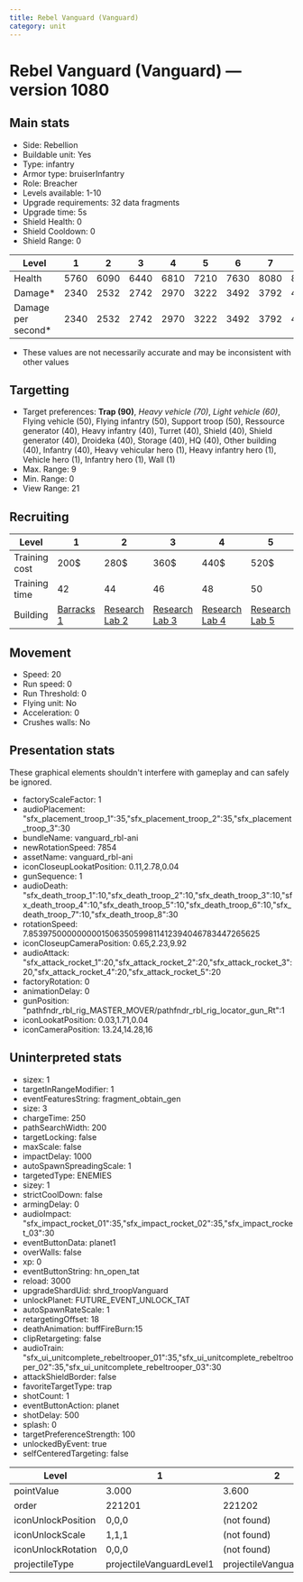```yaml
---
title: Rebel Vanguard (Vanguard)
category: unit
---
```


# Rebel Vanguard (Vanguard) — version 1080

## Main stats

  * Side: Rebellion
  * Buildable unit: Yes
  * Type: infantry
  * Armor type: bruiserInfantry
  * Role: Breacher
  * Levels available: 1-10
  * Upgrade requirements: 32 data fragments
  * Upgrade time: 5s
  * Shield Health: 0
  * Shield Cooldown: 0
  * Shield Range: 0

|Level             |1   |2   |3   |4   |5   |6   |7   |8   |9   |10  |
|------------------|----|----|----|----|----|----|----|----|----|----|
|Health            |5760|6090|6440|6810|7210|7630|8080|8560|9070|9610|
|Damage*           |2340|2532|2742|2970|3222|3492|3792|4122|4482|4872|
|Damage per second*|2340|2532|2742|2970|3222|3492|3792|4122|4482|4872|

* These values are not necessarily accurate and may be inconsistent with other values

## Targetting

  * Target preferences: **Trap (90)**, _Heavy vehicle (70)_, _Light vehicle (60)_, Flying vehicle (50), Flying infantry (50), Support troop (50), Ressource generator (40), Heavy infantry (40), Turret (40), Shield (40), Shield generator (40), Droideka (40), Storage (40), HQ (40), Other building (40), Infantry (40), Heavy vehicular hero (1), Heavy infantry hero (1), Vehicle hero (1), Infantry hero (1), Wall (1)
  * Max. Range: 9
  * Min. Range: 0
  * View Range: 21

## Recruiting

|Level        |1                               |2                                     |3                                     |4                                     |5                                     |6                                     |7                                     |8                                     |9                                     |10                                     |
|-------------|--------------------------------|--------------------------------------|--------------------------------------|--------------------------------------|--------------------------------------|--------------------------------------|--------------------------------------|--------------------------------------|--------------------------------------|---------------------------------------|
|Training cost|200$                            |280$                                  |360$                                  |440$                                  |520$                                  |600$                                  |680$                                  |800$                                  |840$                                  |920$                                   |
|Training time|42                              |44                                    |46                                    |48                                    |50                                    |52                                    |54                                    |112                                   |116                                   |120                                    |
|Building     |[Barracks 1](rebelBarracks.html)|[Research Lab 2](rebelOffenseLab.html)|[Research Lab 3](rebelOffenseLab.html)|[Research Lab 4](rebelOffenseLab.html)|[Research Lab 5](rebelOffenseLab.html)|[Research Lab 6](rebelOffenseLab.html)|[Research Lab 7](rebelOffenseLab.html)|[Research Lab 8](rebelOffenseLab.html)|[Research Lab 9](rebelOffenseLab.html)|[Research Lab 10](rebelOffenseLab.html)|

## Movement

  * Speed: 20
  * Run speed: 0
  * Run Threshold: 0
  * Flying unit: No
  * Acceleration: 0
  * Crushes walls: No

## Presentation stats

These graphical elements shouldn't interfere with gameplay and can safely be ignored.

  * factoryScaleFactor: 1
  * audioPlacement: "sfx_placement_troop_1":35,"sfx_placement_troop_2":35,"sfx_placement_troop_3":30
  * bundleName: vanguard_rbl-ani
  * newRotationSpeed: 7854
  * assetName: vanguard_rbl-ani
  * iconCloseupLookatPosition: 0.11,2.78,0.04
  * gunSequence: 1
  * audioDeath: "sfx_death_troop_1":10,"sfx_death_troop_2":10,"sfx_death_troop_3":10,"sfx_death_troop_4":10,"sfx_death_troop_5":10,"sfx_death_troop_6":10,"sfx_death_troop_7":10,"sfx_death_troop_8":30
  * rotationSpeed: 7.8539750000000001506350599811412394046783447265625
  * iconCloseupCameraPosition: 0.65,2.23,9.92
  * audioAttack: "sfx_attack_rocket_1":20,"sfx_attack_rocket_2":20,"sfx_attack_rocket_3":20,"sfx_attack_rocket_4":20,"sfx_attack_rocket_5":20
  * factoryRotation: 0
  * animationDelay: 0
  * gunPosition: "pathfndr_rbl_rig_MASTER_MOVER/pathfndr_rbl_rig_locator_gun_Rt":1
  * iconLookatPosition: 0.03,1.71,0.04
  * iconCameraPosition: 13.24,14.28,16

## Uninterpreted stats

  * sizex: 1
  * targetInRangeModifier: 1
  * eventFeaturesString: fragment_obtain_gen
  * size: 3
  * chargeTime: 250
  * pathSearchWidth: 200
  * targetLocking: false
  * maxScale: false
  * impactDelay: 1000
  * autoSpawnSpreadingScale: 1
  * targetedType: ENEMIES
  * sizey: 1
  * strictCoolDown: false
  * armingDelay: 0
  * audioImpact: "sfx_impact_rocket_01":35,"sfx_impact_rocket_02":35,"sfx_impact_rocket_03":30
  * eventButtonData: planet1
  * overWalls: false
  * xp: 0
  * eventButtonString: hn_open_tat
  * reload: 3000
  * upgradeShardUid: shrd_troopVanguard
  * unlockPlanet: FUTURE_EVENT_UNLOCK_TAT
  * autoSpawnRateScale: 1
  * retargetingOffset: 18
  * deathAnimation: buffFireBurn:15
  * clipRetargeting: false
  * audioTrain: "sfx_ui_unitcomplete_rebeltrooper_01":35,"sfx_ui_unitcomplete_rebeltrooper_02":35,"sfx_ui_unitcomplete_rebeltrooper_03":30
  * attackShieldBorder: false
  * favoriteTargetType: trap
  * shotCount: 1
  * eventButtonAction: planet
  * shotDelay: 500
  * splash: 0
  * targetPreferenceStrength: 100
  * unlockedByEvent: true
  * selfCenteredTargeting: false

|Level             |1                       |2                       |3                       |4                       |5                       |6                       |7                       |8                       |9                       |10                       |
|------------------|------------------------|------------------------|------------------------|------------------------|------------------------|------------------------|------------------------|------------------------|------------------------|-------------------------|
|pointValue        |3.000                   |3.600                   |4.200                   |4.800                   |5.400                   |6.000                   |6.600                   |7.200                   |7.800                   |9.000                    |
|order             |221201                  |221202                  |221203                  |221204                  |221205                  |221206                  |221207                  |221208                  |221209                  |221210                   |
|iconUnlockPosition|0,0,0                   |(not found)             |(not found)             |(not found)             |(not found)             |(not found)             |(not found)             |(not found)             |(not found)             |(not found)              |
|iconUnlockScale   |1,1,1                   |(not found)             |(not found)             |(not found)             |(not found)             |(not found)             |(not found)             |(not found)             |(not found)             |(not found)              |
|iconUnlockRotation|0,0,0                   |(not found)             |(not found)             |(not found)             |(not found)             |(not found)             |(not found)             |(not found)             |(not found)             |(not found)              |
|projectileType    |projectileVanguardLevel1|projectileVanguardLevel2|projectileVanguardLevel3|projectileVanguardLevel4|projectileVanguardLevel5|projectileVanguardLevel6|projectileVanguardLevel7|projectileVanguardLevel8|projectileVanguardLevel9|projectileVanguardLevel10|

